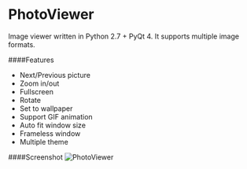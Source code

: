 # PhotoViewer
Image viewer written in Python 2.7 + PyQt 4. It supports multiple image formats.

####Features

* Next/Previous picture
* Zoom in/out
* Fullscreen
* Rotate
* Set to wallpaper
* Support GIF animation
* Auto fit window size
* Frameless window
* Multiple theme

####Screenshot
![PhotoViewer](https://github.com/wn0112/PhotoViewer/blob/master/screenshot.png)
